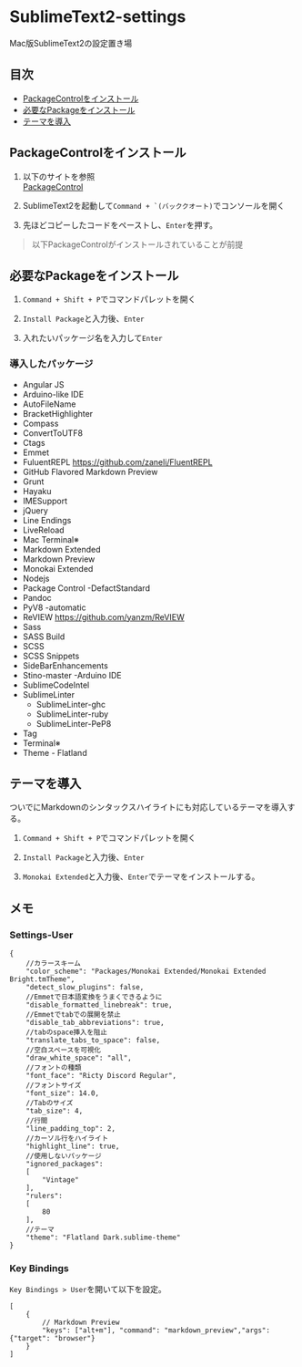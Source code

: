 SublimeText2-settings
=====================

Mac版SublimeText2の設定置き場

## 目次
* [PackageControlをインストール](#how-to-install)  
* [必要なPackageをインストール](#Add-Package)  
* [テーマを導入](#Add-Thema)   

## <a name="how-to-install">PackageControlをインストール
1. 以下のサイトを参照  
[PackageControl](https://sublime.wbond.net/installation#st2)

2. SublimeText2を起動して``Command + `(バッククオート)``でコンソールを開く

3. 先ほどコピーしたコードをペーストし、`Enter`を押す。

> 以下PackageControlがインストールされていることが前提

## <a name="Add-Package">必要なPackageをインストール
1. `Command + Shift + P`でコマンドパレットを開く

2. `Install Package`と入力後、`Enter`

3. 入れたいパッケージ名を入力して`Enter`

### 導入したパッケージ
* Angular JS
* Arduino-like IDE
* AutoFileName
* BracketHighlighter
* Compass
* ConvertToUTF8
* Ctags
* Emmet
* FuluentREPL https://github.com/zaneli/FluentREPL
* GitHub Flavored Markdown Preview
* Grunt
* Hayaku
* IMESupport
* jQuery
* Line Endings
* LiveReload
* Mac Terminal※
* Markdown Extended
* Markdown Preview
* Monokai Extended
* Nodejs
* Package Control -DefactStandard
* Pandoc
* PyV8 -automatic
* ReVIEW https://github.com/yanzm/ReVIEW
* Sass
* SASS Build
* SCSS
* SCSS Snippets
* SideBarEnhancements
* Stino-master -Arduino IDE
* SublimeCodeIntel
* SublimeLinter
	* SublimeLinter-ghc
	* SublimeLinter-ruby
	* SublimeLinter-PeP8
* Tag
* Terminal※
* Theme - Flatland

## <a name="Add-Thema">テーマを導入
ついでにMarkdownのシンタックスハイライトにも対応しているテーマを導入する。  

1.  `Command + Shift + P`でコマンドパレットを開く

2. `Install Package`と入力後、`Enter`

3. `Monokai Extended`と入力後、`Enter`でテーマをインストールする。


## メモ
### Settings-User

	{
		//カラースキーム
		"color_scheme": "Packages/Monokai Extended/Monokai Extended Bright.tmTheme",
		"detect_slow_plugins": false,
		//Emmetで日本語変換をうまくできるように
		"disable_formatted_linebreak": true,
		//Emmetでtabでの展開を禁止
		"disable_tab_abbreviations": true,
		//tabのspace挿入を阻止
		"translate_tabs_to_space": false,
		//空白スペースを可視化
		"draw_white_space": "all",
		//フォントの種類
		"font_face": "Ricty Discord Regular",
		//フォントサイズ
		"font_size": 14.0,
		//Tabのサイズ
		"tab_size": 4,
		//行間
		"line_padding_top": 2,
		//カーソル行をハイライト
		"highlight_line": true,
		//使用しないパッケージ
		"ignored_packages":
		[
			"Vintage"
		],
		"rulers":
		[
			80
		],
		//テーマ
		"theme": "Flatland Dark.sublime-theme"
	}


### Key Bindings
`Key Bindings > User`を開いて以下を設定。  

	[
		{ 
			// Markdown Preview
			"keys": ["alt+m"], "command": "markdown_preview","args": {"target": "browser"}
		}
	]
